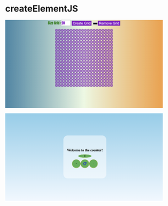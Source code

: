 # createElementJS

![alt text](./colorPicker/public/img/Grid.png)

![alt text](./Compteur/public/img/Compteur.png)
